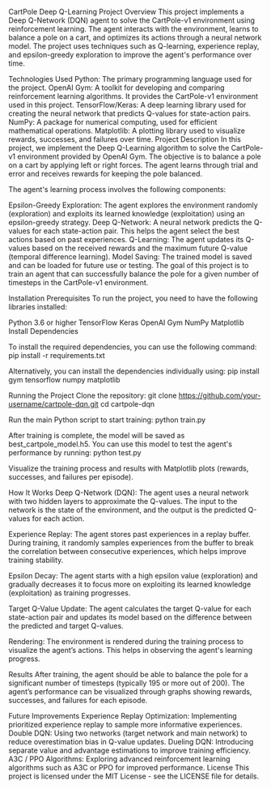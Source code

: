 CartPole Deep Q-Learning Project
Overview
This project implements a Deep Q-Network (DQN) agent to solve the CartPole-v1 environment using reinforcement learning. The agent interacts with the environment, learns to balance a pole on a cart, and optimizes its actions through a neural network model. The project uses techniques such as Q-learning, experience replay, and epsilon-greedy exploration to improve the agent's performance over time.

Technologies Used
Python: The primary programming language used for the project.
OpenAI Gym: A toolkit for developing and comparing reinforcement learning algorithms. It provides the CartPole-v1 environment used in this project.
TensorFlow/Keras: A deep learning library used for creating the neural network that predicts Q-values for state-action pairs.
NumPy: A package for numerical computing, used for efficient mathematical operations.
Matplotlib: A plotting library used to visualize rewards, successes, and failures over time.
Project Description
In this project, we implement the Deep Q-Learning algorithm to solve the CartPole-v1 environment provided by OpenAI Gym. The objective is to balance a pole on a cart by applying left or right forces. The agent learns through trial and error and receives rewards for keeping the pole balanced.

The agent's learning process involves the following components:

Epsilon-Greedy Exploration: The agent explores the environment randomly (exploration) and exploits its learned knowledge (exploitation) using an epsilon-greedy strategy.
Deep Q-Network: A neural network predicts the Q-values for each state-action pair. This helps the agent select the best actions based on past experiences.
Q-Learning: The agent updates its Q-values based on the received rewards and the maximum future Q-value (temporal difference learning).
Model Saving: The trained model is saved and can be loaded for future use or testing.
The goal of this project is to train an agent that can successfully balance the pole for a given number of timesteps in the CartPole-v1 environment.

Installation
Prerequisites
To run the project, you need to have the following libraries installed:

Python 3.6 or higher
TensorFlow
Keras
OpenAI Gym
NumPy
Matplotlib
Install Dependencies

To install the required dependencies, you can use the following command:
pip install -r requirements.txt

Alternatively, you can install the dependencies individually using:
pip install gym tensorflow numpy matplotlib

Running the Project
Clone the repository:
git clone https://github.com/your-username/cartpole-dqn.git
cd cartpole-dqn

Run the main Python script to start training:
python train.py

After training is complete, the model will be saved as best_cartpole_model.h5. You can use this model to test the agent's performance by running:
python test.py

Visualize the training process and results with Matplotlib plots (rewards, successes, and failures per episode).

How It Works
Deep Q-Network (DQN): The agent uses a neural network with two hidden layers to approximate the Q-values. The input to the network is the state of the environment, and the output is the predicted Q-values for each action.

Experience Replay: The agent stores past experiences in a replay buffer. During training, it randomly samples experiences from the buffer to break the correlation between consecutive experiences, which helps improve training stability.

Epsilon Decay: The agent starts with a high epsilon value (exploration) and gradually decreases it to focus more on exploiting its learned knowledge (exploitation) as training progresses.

Target Q-Value Update: The agent calculates the target Q-value for each state-action pair and updates its model based on the difference between the predicted and target Q-values.

Rendering: The environment is rendered during the training process to visualize the agent’s actions. This helps in observing the agent's learning progress.

Results
After training, the agent should be able to balance the pole for a significant number of timesteps (typically 195 or more out of 200). The agent’s performance can be visualized through graphs showing rewards, successes, and failures for each episode.

Future Improvements
Experience Replay Optimization: Implementing prioritized experience replay to sample more informative experiences.
Double DQN: Using two networks (target network and main network) to reduce overestimation bias in Q-value updates.
Dueling DQN: Introducing separate value and advantage estimations to improve training efficiency.
A3C / PPO Algorithms: Exploring advanced reinforcement learning algorithms such as A3C or PPO for improved performance.
License
This project is licensed under the MIT License - see the LICENSE file for details.
